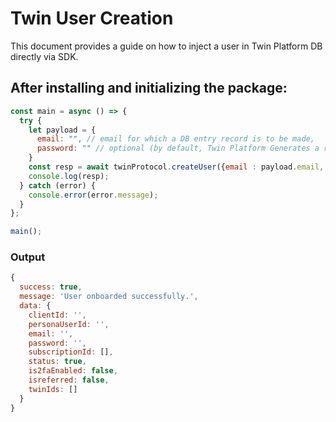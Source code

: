 # Twin User Creation

This document provides a guide on how to inject a user in Twin Platform DB directly via SDK.

## After installing and initializing the package:

```javascript
const main = async () => {
  try {
    let payload = {
      email: "", // email for which a DB entry record is to be made,
      password: "" // optional (by default, Twin Platform Generates a random password string)
    }
    const resp = await twinProtocol.createUser({email : payload.email, password: payload.password});
    console.log(resp);
  } catch (error) {
    console.error(error.message);
  }
};

main();
```

### Output
```javascript
{
  success: true,
  message: 'User onboarded successfully.',
  data: {
    clientId: '',
    personaUserId: '',
    email: '',
    password: '',
    subscriptionId: [],
    status: true,
    is2faEnabled: false,
    isreferred: false,
    twinIds: []
  }
}
```